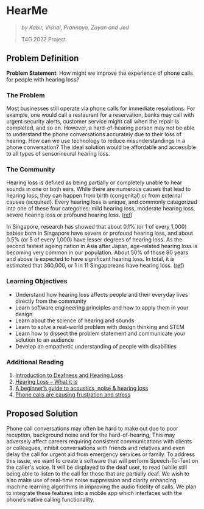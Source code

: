 # HearMe

> _by Kabir, Vishal, Prannaya, Zayan and Jed_
>
> T4G 2022 Project

## Problem Definition

**Problem Statement**: How might we improve the experience of phone calls for people with hearing loss?

### The Problem
Most businesses still operate via phone calls for immediate resolutions. For example, one would call a restaurant for a reservation, banks may call with urgent security alerts, customer service might call when the repair is completed, and so on. However, a hard-of-hearing person may not be able to understand the phone conversations accurately due to their loss of hearing. How can we use technology to reduce misunderstandings in a phone conversation? The ideal solution would be affordable and accessible to all types of sensorineural hearing loss.

### The Community
Hearing loss is defined as being partially or completely unable to hear sounds in one or both ears. While there are numerous causes that lead to hearing loss, they can happen from birth (congenital) or from external causes (acquired). Every hearing loss is unique, and commonly categorized into one of these four categories: mild hearing loss, moderate hearing loss, severe hearing loss or profound hearing loss. ([ref](https://sadeaf.org.sg/about-deafness/introduction/))

In Singapore, research has showed that about 0.1% (or 1 of every 1,000) babies born in Singapore have severe or profound hearing loss, and about 0.5% (or 5 of every 1,000) have lesser degrees of hearing loss. As the second fastest ageing nation in Asia after Japan, age-related hearing loss is becoming very common in our population. About 50% of those 80 years and above is expected to have significant hearing loss. In total, it is estimated that 360,000, or 1 in 11 Singaporeans have hearing loss. ([ref](https://www.gleneagles.com.sg/healthplus/article/hearing-loss))

### Learning Objectives
- Understand how hearing loss affects people and their everyday lives directly from the community
- Learn software engineering principles and how to apply them in your design
- Learn about the science of hearing and sounds
- Learn to solve a real-world problem with design thinking and STEM
- Learn how to dissect the problem statement and communicate your solution to an audience
- Develop an empathetic understanding of people with disabilities

### Additional Reading
1. [Introduction to Deafness and Hearing Loss](https://sadeaf.org.sg/about-deafness/introduction/)
2. [Hearing Loss – What it is](https://www.singhealth.com.sg/patient-care/conditions-treatments/hearing-loss)
3. [A beginner’s guide to acoustics, noise & hearing loss](https://www.ideasforears.org.uk/useful-info/acoustics-and-noise/)
4. [Phone calls are causing frustration and stress](https://www.ideasforears.org.uk/blog/phone-calls-are-causing-frustration-and-stress/)


## Proposed Solution
Phone call conversations may often be hard to make out due to poor reception, background noise and for the hard-of-hearing, This may adversely affect careers requiring consistent communications with clients or colleagues, inhibit conversations with friends and relatives and even delay the call for urgent aid from emergency services or family. To address this issue, we want to create a software that will perform Speech-To-Text on the caller's voice. It will be displayed to the deaf user, to read (while still being able to  listen to the call for those that are partially deaf. We wish to also make use of real-time noise suppression and clarity enhancing machine learning algorithms in improving the audio fidelity of calls. We plan to integrate these features into a mobile app which interfaces with the phone’s native calling functionality.

